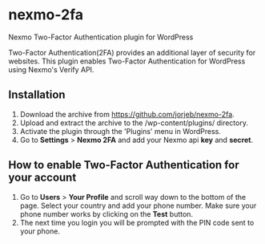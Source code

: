 # nexmo-2fa
Nexmo Two-Factor Authentication plugin for WordPress

Two-Factor Authentication(2FA) provides an additional layer of security for websites. This plugin enables Two-Factor Authentication for WordPress using Nexmo's Verify API.

## Installation ##

 1. Download the archive from https://github.com/jorjeb/nexmo-2fa.
 2. Upload and extract the archive to the /wp-content/plugins/ directory.
 3. Activate the plugin through the 'Plugins' menu in WordPress.
 4. Go to **Settings** > **Nexmo 2FA** and add your Nexmo api **key** and **secret**.

## How to enable Two-Factor Authentication for your account ##
 1. Go to **Users** > **Your Profile** and scroll way down to the bottom of the page. Select your country and add your phone number. Make sure your phone number works by clicking on the **Test** button.
 2. The next time you login you will be prompted with the PIN code sent to your phone.
